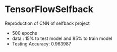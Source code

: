 # TensorFlowSelfback
Reproduction of CNN of selfback project

- 500 epochs 
- data : 15% to test model and 85% to train model
- Testing Accuracy: 0.963987 


